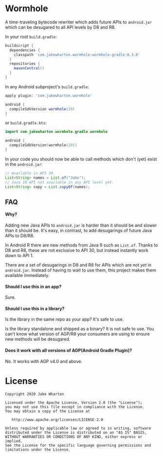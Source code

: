 Wormhole
========

A time-traveling bytecode rewriter which adds future APIs to `android.jar` which can be desugared
to all API levels by D8 and R8.

In your root `build.gradle`:
```groovy
buildscript {
  dependencies {
    classpath 'com.jakewharton.wormhole:wormhole-gradle:0.3.0'
  }
  repositories {
    mavenCentral()
  }
}
```

In any Android subproject's `build.gradle`:
```groovy
apply plugin: 'com.jakewharton.wormhole'

android {
  compileSdkVersion wormhole(29)
}
```
or `build.gradle.kts`:
```kotlin
import com.jakewharton.wormhole.gradle.wormhole

android {
  compileSdkVersion(wormhole(29))
}
```

In your code you should now be able to call methods which don't (yet) exist in the `android.jar`:
```java
// Available in API 30.
List<String> names = List.of("Jake");
// Java 10 API not available in any API level yet.
List<String> copy = List.copyOf(names);
```


FAQ
---

#### Why?

Adding new Java APIs to `android.jar` is harder than it should be and slower than it should be.
It's easy, in contrast, to add desugarings of future Java APIs to D8/R8.

In Android R there are new methods from Java 9 such as `List.of`. Thanks to D8 and R8, these are not
exclusive to API 30, but instead instantly work down to API 1.

There are a set of desugarings in D8 and R8 for APIs which are not _yet_ in `android.jar`. Instead
of having to wait to use them, this project makes them available immediately.

#### Should I use this in an app?

Sure.

#### Should I use this in a library?

Is the library in the same repo as your app? It's safe to use.

Is the library standalone and shipped as a binary? It is not safe to use.
You can't know what version of AGP/R8 your consumers are using to ensure new methods will be desugared.

#### Does it work with all versions of AGP(Android Gradle Plugin)?

No. It works with AGP v4.0 and above.

License
=======

    Copyright 2020 Jake Wharton

    Licensed under the Apache License, Version 2.0 (the "License");
    you may not use this file except in compliance with the License.
    You may obtain a copy of the License at

       http://www.apache.org/licenses/LICENSE-2.0

    Unless required by applicable law or agreed to in writing, software
    distributed under the License is distributed on an "AS IS" BASIS,
    WITHOUT WARRANTIES OR CONDITIONS OF ANY KIND, either express or implied.
    See the License for the specific language governing permissions and
    limitations under the License.
